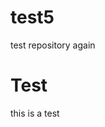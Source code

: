 # test5
test repository again

<!DOCTYPE HTML>

<html lang = "en">
    
<h1> Test </h1>

<p> this is a test </p>

